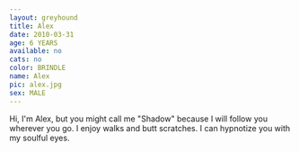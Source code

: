 ```yaml
---
layout: greyhound
title: Alex
date: 2010-03-31
age: 6 YEARS
available: no
cats: no
color: BRINDLE
name: Alex
pic: alex.jpg
sex: MALE
---
```


Hi, I'm Alex, but you might call me "Shadow" because I will follow you wherever you go.  I enjoy walks and butt
scratches.  I can hypnotize you with my soulful eyes.
